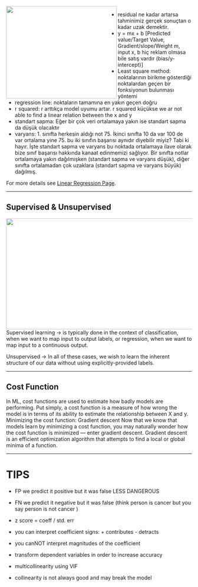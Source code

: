 <img align="left" width="300" height="250" src="https://www.displayr.com/wp-content/uploads/2018/07/Residual_chart_780x480.png"> 

- residual ne kadar artarsa tahminimiz gerçek sonuçtan o kadar uzak demektir.
- y = mx + b [Predicted value/Target Value, Gradient/slope/Weight m, input x, b hiç reklam olmasa bile satış vardır (bias/y-intercept)]
- Least square method: noktalarının birikme gösterdiği noktalardan geçen bir fonksiyonun bulunması yöntemi
- regression line: noktaların tamamına en yakın geçen doğru
- r squared: r arttıkça model uyumu artar. r squared küçükse we ar not able to find a linear relation between the x and y
- standart sapma: Eğer bir çok veri ortalamaya yakın ise standart sapma da düşük olacaktır
- varyans: 1. sınıfta herkesin aldığı not 75. İkinci sınıfta 10 da var 100 de var ortalama yine 75. bu iki sınıfın başarısı aynıdır diyebilir miyiz? Tabi ki hayır. İşte standart sapma ve varyans bu noktada ortalamaya ilave olarak bize sınıf başarısı hakkında kanaat edinmemizi sağlıyor. Bir sınıfta notlar ortalamaya yakın dağılmışken (standart sapma ve varyans düşük), diğer sınıfta ortalamadan çok uzaklara (standart sapma ve varyans büyük) dağılmış.

For more details see [Linear Regression Page](https://ylglt.github.io/linearRegression.md).

___________________________________________________________________________________________________________________________

## Supervised & Unsupervised

<img align="" width="700" height="300" src="https://miro.medium.com/max/700/1*ASYpFfDh7XnreU-ygqXonw.png">
Supervised learning -> is typically done in the context of classification, when we want to map input to output labels, or regression, when we want to map input to a continuous output.

Unsupervised -> In all of these cases, we wish to learn the inherent structure of our data without using explicitly-provided labels.

___________________________________________________________________________________________________________________________

## Cost Function

In ML, cost functions are used to estimate how badly models are performing. Put simply, a cost function is a measure of how wrong the model is in terms of its ability to estimate the relationship between X and y.
Minimizing the cost function: Gradient descent
Now that we know that models learn by minimizing a cost function, you may naturally wonder how the cost function is minimized — enter gradient descent. Gradient descent is an efficient optimization algorithm that attempts to find a local or global minima of a function.

___________________________________________________________________________________________________________________________

# TIPS
- FP we predict it positive but it was false LESS DANGEROUS 
- FN we predict it negative but it was false (think person is cancer but you say person is not cancer )

- z score = coeff / std. err

- you can interpret coefficient signs: + contributes - detracts
- you canNOT interpret magnitudes of the coefficient

- transform dependent variables in order to increase accuracy 

- multicollinearity using VIF
- collinearity is not always good and may break the model
